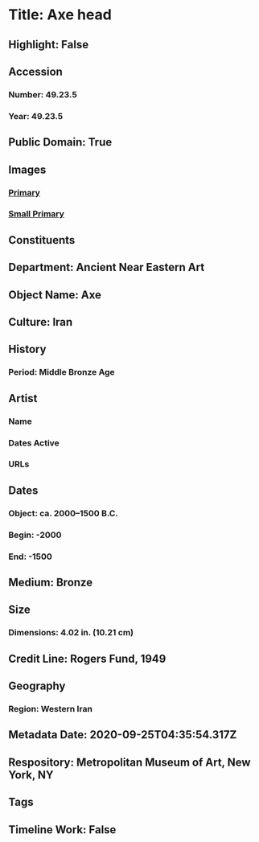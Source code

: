 # Title: Axe head
## Highlight: False
## Accession
### Number: 49.23.5
### Year: 49.23.5
## Public Domain: True
## Images
### [Primary](https://images.metmuseum.org/CRDImages/an/original/ME49_23_5.jpg)
### [Small Primary](https://images.metmuseum.org/CRDImages/an/web-large/ME49_23_5.jpg)
## Constituents
## Department: Ancient Near Eastern Art
## Object Name: Axe
## Culture: Iran
## History
### Period: Middle Bronze Age
## Artist
### Name
### Dates Active
### URLs
## Dates
### Object: ca. 2000–1500 B.C.
### Begin: -2000
### End: -1500
## Medium: Bronze
## Size
### Dimensions: 4.02 in. (10.21 cm)
## Credit Line: Rogers Fund, 1949
## Geography
### Region: Western Iran
## Metadata Date: 2020-09-25T04:35:54.317Z
## Respository: Metropolitan Museum of Art, New York, NY
## Tags
## Timeline Work: False